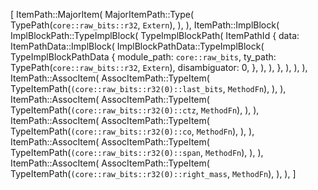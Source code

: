 [
    ItemPath::MajorItem(
        MajorItemPath::Type(
            TypePath(`core::raw_bits::r32`, `Extern`),
        ),
    ),
    ItemPath::ImplBlock(
        ImplBlockPath::TypeImplBlock(
            TypeImplBlockPath(
                ItemPathId {
                    data: ItemPathData::ImplBlock(
                        ImplBlockPathData::TypeImplBlock(
                            TypeImplBlockPathData {
                                module_path: `core::raw_bits`,
                                ty_path: TypePath(`core::raw_bits::r32`, `Extern`),
                                disambiguator: 0,
                            },
                        ),
                    ),
                },
            ),
        ),
    ),
    ItemPath::AssocItem(
        AssocItemPath::TypeItem(
            TypeItemPath(`(core::raw_bits::r32(0)::last_bits`, `MethodFn`),
        ),
    ),
    ItemPath::AssocItem(
        AssocItemPath::TypeItem(
            TypeItemPath(`(core::raw_bits::r32(0)::ctz`, `MethodFn`),
        ),
    ),
    ItemPath::AssocItem(
        AssocItemPath::TypeItem(
            TypeItemPath(`(core::raw_bits::r32(0)::co`, `MethodFn`),
        ),
    ),
    ItemPath::AssocItem(
        AssocItemPath::TypeItem(
            TypeItemPath(`(core::raw_bits::r32(0)::span`, `MethodFn`),
        ),
    ),
    ItemPath::AssocItem(
        AssocItemPath::TypeItem(
            TypeItemPath(`(core::raw_bits::r32(0)::right_mass`, `MethodFn`),
        ),
    ),
]